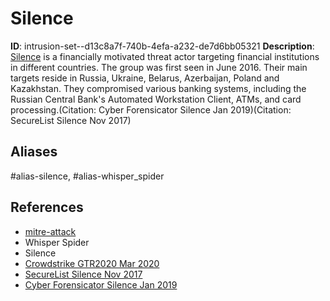 # Silence

**ID**: intrusion-set--d13c8a7f-740b-4efa-a232-de7d6bb05321
**Description**: [Silence](https://attack.mitre.org/groups/G0091) is a financially motivated threat actor targeting financial institutions in different countries. The group was first seen in June 2016. Their main targets reside in Russia, Ukraine, Belarus, Azerbaijan, Poland and Kazakhstan. They compromised various banking systems, including the Russian Central Bank's Automated Workstation Client, ATMs, and card processing.(Citation: Cyber Forensicator Silence Jan 2019)(Citation: SecureList Silence Nov 2017) 

## Aliases
#alias-silence, #alias-whisper_spider

## References
- [mitre-attack](https://attack.mitre.org/groups/G0091)
- Whisper Spider
- Silence
- [Crowdstrike GTR2020 Mar 2020](https://go.crowdstrike.com/rs/281-OBQ-266/images/Report2020CrowdStrikeGlobalThreatReport.pdf)
- [SecureList Silence Nov 2017](https://securelist.com/the-silence/83009/)
- [Cyber Forensicator Silence Jan 2019](https://cyberforensicator.com/2019/01/20/silence-dissecting-malicious-chm-files-and-performing-forensic-analysis/)
